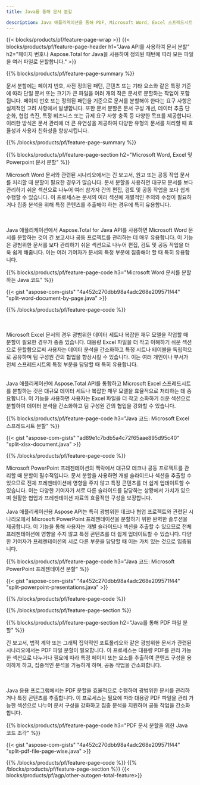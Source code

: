 ```yaml
---
title: Java를 통해 문서 분할 

description: Java 애플리케이션을 통해 PDF, Microsoft Word, Excel 스프레드시트 및 PowerPoint 프레젠테이션을 분할하세요. 페이지 번호나 미리 정의된 패턴으로 문서를 분할합니다.
---
```


{{< blocks/products/pf/feature-page-wrap >}}
{{< blocks/products/pf/feature-page-header h1="Java API를 사용하여 문서 분할" h2="페이지 번호나 Aspose.Total for Java을 사용하여 정의된 패턴에 따라 모든 파일을 여러 파일로 분할합니다." >}}

{{% blocks/products/pf/feature-page-summary %}}

문서 분할에는 페이지 번호, 사전 정의된 패턴, 콘텐츠 또는 기타 요소와 같은 특정 기준에 따라 단일 문서 또는 크기가 큰 파일을 여러 개의 작은 문서로 분할하는 작업이 포함됩니다. 페이지 번호 또는 정의된 패턴을 기준으로 문서를 분할해야 한다는 요구 사항은 실제적인 고려 사항에서 발생합니다. 또한 문서 분할은 문서 구성 개선, 데이터 추출 단순화, 협업 촉진, 특정 비즈니스 또는 규제 요구 사항 충족 등 다양한 목표를 제공합니다. 이러한 방식은 문서 관리에 더 큰 유연성을 제공하여 다양한 유형의 문서를 처리할 때 효율성과 사용자 친화성을 향상시킵니다.

{{% /blocks/products/pf/feature-page-summary  %}}

{{% blocks/products/pf/feature-page-section  h2="Microsoft Word, Excel 및 Powerpoint 문서 분할" %}}

Microsoft Word 문서와 관련된 시나리오에서는 긴 보고서, 원고 또는 공동 작업 문서를 처리할 때 분할이 필요한 경우가 많습니다. 문서 분할을 사용하면 대규모 문서를 보다 관리하기 쉬운 섹션으로 나누어 여러 참가자 간의 편집, 검토 및 공동 작업을 보다 쉽게 수행할 수 있습니다. 이 프로세스는 문서의 여러 섹션에 개별적인 주의와 수정이 필요하거나 집중 분석을 위해 특정 콘텐츠를 추출해야 하는 경우에 특히 유용합니다. 

<br /><br />
Java 애플리케이션에서 Aspose.Total for Java API를 사용하면 Microsoft Word 문서를 분할하는 것이 긴 보고서나 공동 프로젝트를 관리하는 데 매우 유용합니다. 이 기능은 광범위한 문서를 보다 관리하기 쉬운 섹션으로 나누어 편집, 검토 및 공동 작업을 더욱 쉽게 해줍니다. 이는 여러 기여자가 문서의 특정 부분에 집중해야 할 때 특히 유용합니다.


{{% blocks/products/pf/feature-page-code h3="Microsoft Word 문서를 분할하는 Java 코드" %}}

{{< gist "aspose-com-gists" "4a452c270dbb98a4adc268e209571f44" "split-word-document-by-page.java" >}}

{{% /blocks/products/pf/feature-page-code  %}}

<br /><br />
Microsoft Excel 문서의 경우 광범위한 데이터 세트나 복잡한 재무 모델을 작업할 때 분할이 필요한 경우가 종종 있습니다. 대용량 Excel 파일을 더 작고 이해하기 쉬운 섹션으로 분할함으로써 사용자는 데이터 분석을 간소화하고 특정 시트나 테이블을 독립적으로 공유하며 팀 구성원 간의 협업을 향상시킬 수 있습니다. 이는 여러 개인이나 부서가 전체 스프레드시트의 특정 부분을 담당할 때 특히 유용합니다.
<br /><br />

Java 애플리케이션에 Aspose.Total API를 통합하고 Microsoft Excel 스프레드시트를 분할하는 것은 대규모 데이터 세트나 복잡한 재무 모델을 효율적으로 처리하는 데 중요합니다. 이 기능을 사용하면 사용자는 Excel 파일을 더 작고 소화하기 쉬운 섹션으로 분할하여 데이터 분석을 간소화하고 팀 구성원 간의 협업을 강화할 수 있습니다.

{{% blocks/products/pf/feature-page-code h3="Java 코드: Microsoft Excel 스프레드시트 분할" %}}

{{< gist "aspose-com-gists" "ad89e1c7bdb5a4c72f65aae895d95c40" "split-xlsx-document.java" >}}

{{% /blocks/products/pf/feature-page-code  %}}

Microsoft PowerPoint 프레젠테이션의 맥락에서 대규모 데크나 공동 프로젝트를 관리할 때 분할이 필수적입니다. 문서 분할을 사용하면 개별 슬라이드나 섹션을 추출할 수 있으므로 전체 프레젠테이션에 영향을 주지 않고 특정 콘텐츠를 더 쉽게 업데이트할 수 있습니다. 이는 다양한 기여자가 서로 다른 슬라이드를 담당하는 상황에서 가치가 있으며 원활한 협업과 프레젠테이션 자료의 효율적인 구성을 보장합니다. <br /><br />
Java 애플리케이션용 Aspose API는 특히 광범위한 데크나 협업 프로젝트와 관련된 시나리오에서 Microsoft PowerPoint 프레젠테이션을 분할하기 위한 완벽한 솔루션을 제공합니다. 이 기능을 통해 사용자는 개별 슬라이드나 섹션을 추출할 수 있으므로 전체 프레젠테이션에 영향을 주지 않고 특정 콘텐츠를 더 쉽게 업데이트할 수 있습니다. 다양한 기여자가 프레젠테이션의 서로 다른 부분을 담당할 때 이는 가치 있는 것으로 입증됩니다.

{{% blocks/products/pf/feature-page-code h3="Java 코드: Microsoft PowerPoint 프레젠테이션 분할" %}}

{{< gist "aspose-com-gists" "4a452c270dbb98a4adc268e209571f44" "split-powerpoint-presentations.java" >}}

{{% /blocks/products/pf/feature-page-code  %}}

{{% /blocks/products/pf/feature-page-section %}}

{{% blocks/products/pf/feature-page-section  h2="Java를 통해 PDF 파일 분할" %}}

긴 보고서, 법적 계약 또는 그래픽 집약적인 포트폴리오와 같은 광범위한 문서가 관련된 시나리오에서는 PDF 파일 분할이 필요합니다. 이 프로세스는 대용량 PDF를 관리 가능한 섹션으로 나누거나 필요에 따라 특정 페이지 또는 요소를 추출하여 콘텐츠 구성을 용이하게 하고, 집중적인 분석을 가능하게 하며, 공동 작업을 간소화합니다.

<br /><br />
Java 응용 프로그램에서는 PDF 분할을 효율적으로 수행하여 광범위한 문서를 관리하거나 특정 콘텐츠를 추출합니다. 이 프로세스는 필요에 따라 대용량 PDF 파일을 관리 가능한 섹션으로 나누어 문서 구성을 강화하고 집중 분석을 지원하며 공동 작업을 간소화합니다.

{{% blocks/products/pf/feature-page-code h3="PDF 문서 분할을 위한 Java 코드 조각" %}}

{{< gist "aspose-com-gists" "4a452c270dbb98a4adc268e209571f44" "split-pdf-file-page-wise.java" >}}

{{% /blocks/products/pf/feature-page-code  %}}
{{% /blocks/products/pf/feature-page-section %}}
{{< blocks/products/pf/agp/other-autogen-total-feature>}}